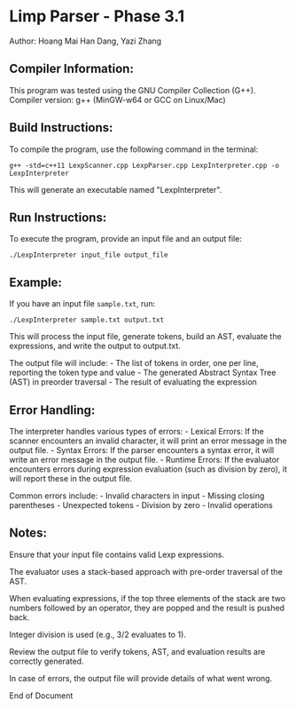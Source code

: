 Limp Parser - Phase 3.1
=======================
Author: Hoang Mai Han Dang, Yazi Zhang

Compiler Information:
---------------------
This program was tested using the GNU Compiler Collection (G++).
Compiler version: g++ (MinGW-w64 or GCC on Linux/Mac)

Build Instructions:
-------------------
To compile the program, use the following command in the terminal:

    g++ -std=c++11 LexpScanner.cpp LexpParser.cpp LexpInterpreter.cpp -o LexpInterpreter

This will generate an executable named "LexpInterpreter".

Run Instructions:
-----------------
To execute the program, provide an input file and an output file:

    ./LexpInterpreter input_file output_file

Example:
--------
If you have an input file `sample.txt`, run:

    ./LexpInterpreter sample.txt output.txt

This will process the input file, generate tokens, build an AST, evaluate the expressions, and write the output to output.txt.

The output file will include:
    - The list of tokens in order, one per line, reporting the token type and value
    - The generated Abstract Syntax Tree (AST) in preorder traversal
    - The result of evaluating the expression

Error Handling:
---------------
The interpreter handles various types of errors:
    - Lexical Errors: If the scanner encounters an invalid character, it will print an error message in the output file.
    - Syntax Errors: If the parser encounters a syntax error, it will write an error message in the output file.
    - Runtime Errors: If the evaluator encounters errors during expression evaluation (such as division by zero), it will report these in the output file.

Common errors include:
    - Invalid characters in input
    - Missing closing parentheses
    - Unexpected tokens
    - Division by zero
    - Invalid operations

Notes:
---------------
Ensure that your input file contains valid Lexp expressions.

The evaluator uses a stack-based approach with pre-order traversal of the AST.

When evaluating expressions, if the top three elements of the stack are two numbers followed by an operator, they are popped and the result is pushed back.

Integer division is used (e.g., 3/2 evaluates to 1).

Review the output file to verify tokens, AST, and evaluation results are correctly generated.

In case of errors, the output file will provide details of what went wrong.


End of Document
